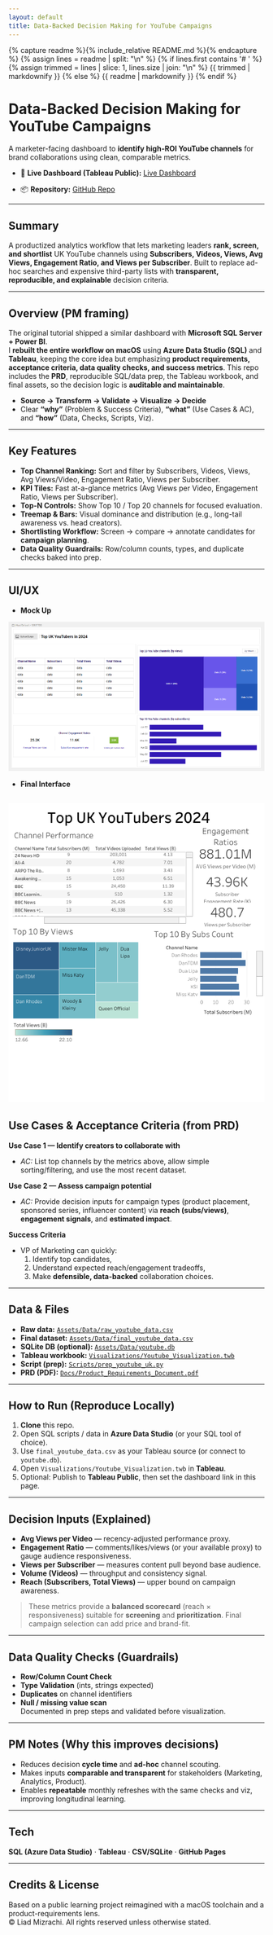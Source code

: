 ```yaml
---
layout: default
title: Data-Backed Decision Making for YouTube Campaigns
---
```


{% capture readme %}{% include_relative README.md %}{% endcapture %}
{% assign lines = readme | split: "\n" %}
{% if lines.first contains '# ' %}
  {% assign trimmed = lines | slice: 1, lines.size | join: "\n" %}
  {{ trimmed | markdownify }}
{% else %}
  {{ readme | markdownify }}
{% endif %}


# Data-Backed Decision Making for YouTube Campaigns

A marketer-facing dashboard to **identify high-ROI YouTube channels** for brand collaborations using clean, comparable metrics.

- 🔗 **Live Dashboard (Tableau Public):**
  <a href="https://public.tableau.com/app/profile/liad.mizrachi/viz/YoutubeVisualization_17550201203060/Dashboard1?publish=yes">Live Dashboard</a>

- 📦 **Repository:** 
  <a href="https://github.com/FindLiad/Data-Backed-Decision-Making-for-Youtube-Campaigns">GitHub Repo</a>

---

## Summary
A productized analytics workflow that lets marketing leaders **rank, screen, and shortlist** UK YouTube channels using **Subscribers, Videos, Views, Avg Views, Engagement Ratio, and Views per Subscriber**. Built to replace ad-hoc searches and expensive third-party lists with **transparent, reproducible, and explainable** decision criteria.

---

## Overview (PM framing)
The original tutorial shipped a similar dashboard with **Microsoft SQL Server + Power BI**.  
I **rebuilt the entire workflow on macOS** using **Azure Data Studio (SQL)** and **Tableau**, keeping the core idea but emphasizing **product requirements, acceptance criteria, data quality checks, and success metrics**. This repo includes the **PRD**, reproducible SQL/data prep, the Tableau workbook, and final assets, so the decision logic is **auditable and maintainable**.

- **Source → Transform → Validate → Visualize → Decide**
- Clear **“why”** (Problem & Success Criteria), **“what”** (Use Cases & AC), and **“how”** (Data, Checks, Scripts, Viz).

---

## Key Features
- **Top Channel Ranking:** Sort and filter by Subscribers, Videos, Views, Avg Views/Video, Engagement Ratio, Views per Subscriber.  
- **KPI Tiles:** Fast at-a-glance metrics (Avg Views per Video, Engagement Ratio, Views per Subscriber).  
- **Top-N Controls:** Show Top 10 / Top 20 channels for focused evaluation.  
- **Treemap & Bars:** Visual dominance and distribution (e.g., long-tail awareness vs. head creators).  
- **Shortlisting Workflow:** Screen → compare → annotate candidates for **campaign planning**.  
- **Data Quality Guardrails:** Row/column counts, types, and duplicate checks baked into prep.

---

## UI/UX
- **Mock Up**

[![Mock](Assets/Images/dashboard_mock.png)](Assets/Images/dashboard_mock.png)

- **Final Interface**

[![Dashboard](Assets/Images/dashboard.png)](Assets/Images/dashboard.png)
---

## Use Cases & Acceptance Criteria (from PRD)
**Use Case 1 — Identify creators to collaborate with**  
- _AC:_ List top channels by the metrics above, allow simple sorting/filtering, and use the most recent dataset.

**Use Case 2 — Assess campaign potential**  
- _AC:_ Provide decision inputs for campaign types (product placement, sponsored series, influencer content) via **reach (subs/views)**, **engagement signals**, and **estimated impact**.

**Success Criteria**  
- VP of Marketing can quickly:  
  1) Identify top candidates,  
  2) Understand expected reach/engagement tradeoffs,  
  3) Make **defensible, data-backed** collaboration choices.

---

## Data & Files
- **Raw data:** [`Assets/Data/raw_youtube_data.csv`](Assets/Data/raw_youtube_data.csv)  
- **Final dataset:** [`Assets/Data/final_youtube_data.csv`](Assets/Data/final_youtube_data.csv)  
- **SQLite DB (optional):** [`Assets/Data/youtube.db`](Assets/Data/youtube.db)  
- **Tableau workbook:** [`Visualizations/Youtube_Visualization.twb`](Visualizations/Youtube_Visualization.twb)  
- **Script (prep):** [`Scripts/prep_youtube_uk.py`](Scripts/prep_youtube_uk.py)  
- **PRD (PDF):** [`Docs/Product_Requirements_Document.pdf`](Docs/Product_Requirements_Document.pdf)

---

## How to Run (Reproduce Locally)
1. **Clone** this repo.  
2. Open SQL scripts / data in **Azure Data Studio** (or your SQL tool of choice).  
3. Use `final_youtube_data.csv` as your Tableau source (or connect to `youtube.db`).  
4. Open `Visualizations/Youtube_Visualization.twb` in **Tableau**.  
5. Optional: Publish to **Tableau Public**, then set the dashboard link in this page.

---

## Decision Inputs (Explained)
- **Avg Views per Video** — recency-adjusted performance proxy.  
- **Engagement Ratio** — comments/likes/views (or your available proxy) to gauge audience responsiveness.  
- **Views per Subscriber** — measures content pull beyond base audience.  
- **Volume (Videos)** — throughput and consistency signal.  
- **Reach (Subscribers, Total Views)** — upper bound on campaign awareness.

> These metrics provide a **balanced scorecard** (reach × responsiveness) suitable for **screening** and **prioritization**. Final campaign selection can add price and brand-fit.

---

## Data Quality Checks (Guardrails)
- **Row/Column Count Check**  
- **Type Validation** (ints, strings expected)  
- **Duplicates** on channel identifiers  
- **Null / missing value scan**  
Documented in prep steps and validated before visualization.

---

## PM Notes (Why this improves decisions)
- Reduces decision **cycle time** and **ad-hoc** channel scouting.  
- Makes inputs **comparable and transparent** for stakeholders (Marketing, Analytics, Product).  
- Enables **repeatable** monthly refreshes with the same checks and viz, improving longitudinal learning.

---

## Tech
**SQL (Azure Data Studio)** · **Tableau** · **CSV/SQLite** · **GitHub Pages**

---

## Credits & License
Based on a public learning project reimagined with a macOS toolchain and a product-requirements lens.  
© Liad Mizrachi. All rights reserved unless otherwise stated.

